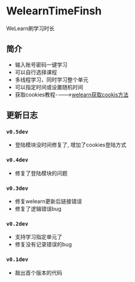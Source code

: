 # WelearnTimeFinsh
WeLearn刷学习时长

## 简介
* 输入账号密码一键学习
* 可以自行选择课程
* 多线程学习，同时学习整个单元
* 可以指定时间或设置随机时间
* 获取cookies教程---->[welearn获取cookis方法](https://v.youku.com/v_show/id_XNTkwNTQwOTc4MA==.html)

## 更新日志

### `v0.5dev`
* 登陆模块没时间修复了, 增加了cookies登陆方式

### `v0.4dev`
* 修复了登陆模块的问题


### `v0.3dev`

* 修复welearn更新后链接错误
* 修复了逻辑错误bug

### `v0.2dev`

* 支持学习指定单元了
* 修复没有记录错误的bug

### `v0.1dev`

* 敲出首个版本的代码
